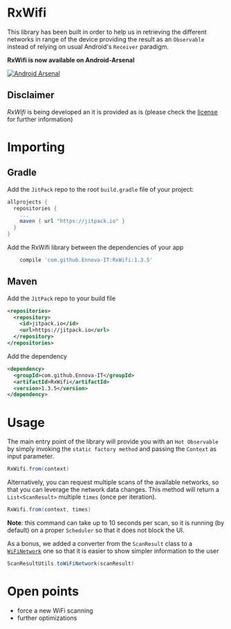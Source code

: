 RxWifi
==========

This library has been built in order to help us in retrieving the different networks in range of
the device providing the result as an `Observable` instead of relying on usual Android's `Receiver`
paradigm.

**RxWifi is now available on Android-Arsenal**

[![Android Arsenal](https://img.shields.io/badge/Android%20Arsenal-RxWifi-green.svg?style=true)](https://android-arsenal.com/details/1/3212)

Disclaimer
-----------
*RxWifi* is being developed an it is provided as is (please check the [license][license] for further
information)

Importing
==========
Gradle
---------
Add the `JitPack` repo to the root `build.gradle` file of your project:
```groovy
allprojects {
  repositories {
    ...
    maven { url "https://jitpack.io" }
  }
}
```
Add the RxWifi library between the dependencies of your app
```groovy
    compile 'com.github.Ennova-IT:RxWifi:1.3.5'
```

Maven
--------
Add the `JitPack` repo to your build file
```xml
<repositories>
  <repository>
    <id>jitpack.io</id>
    <url>https://jitpack.io</url>
  </repository>
</repositories>
```
Add the dependency
```xml
<dependency>
  <groupId>com.github.Ennova-IT</groupId>
  <artifactId>RxWifi</artifactId>
  <version>1.3.5</version>
</dependency>
```

Usage
=======
The main entry point of the library will provide you with an `Hot Observable` by simply invoking the
`static factory method` and passing the `Context` as input parameter.

```java
RxWifi.from(context)
```

Alternatively, you can request multiple scans of the available networks, so that you can leverage the network data changes.
This method will return a `List<ScanResult>` multiple `times` (once per iteration).
```java
RxWifi.from(context, times)
```

**Note**: this command can take up to 10 seconds per scan, so it is running (by default) on a proper `Scheduler` so that it does
not block the UI.

As a bonus, we added a converter from the `ScanResult` class to a [`WiFiNetwork`][wifinetwork] one so
that it is easier to show simpler information to the user

```java
ScanResultUtils.toWiFiNetwork(scanResult)
```    
Open points
=======
* force a new WiFi scanning
* further optimizations

[license]:https://github.com/Ennova-IT/RxWifi/blob/master/LICENSE.md
[wifinetwork]:https://github.com/Ennova-IT/RxWifi/blob/master/rxwifi/src/main/java/it/ennova/rxwifi/WiFiNetwork.java

